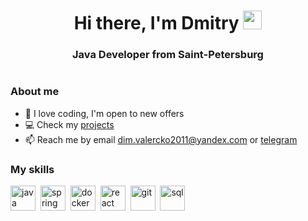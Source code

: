 <div id="header" align="center">
    <h1>Hi there, I'm  Dmitry <img src="https://media.giphy.com/media/hvRJCLFzcasrR4ia7z/giphy.gif" width="30px"/> </h1>
    <h3>Java Developer from Saint-Petersburg</h3>
<img src="https://komarev.com/ghpvc/?username=DmitreeV&style=flat-square&color=000000" alt=""/>
</div>

### About me
- 📄 I love coding, I'm open to new offers
- 💻 Check my [projects](https://github.com/DmitreeV?tab=repositories)
- 📫 Reach me by email dim.valercko2011@yandex.com or [telegram](https://t.me/dmitryvalerko)

### My skills

<img src="https://cdn.jsdelivr.net/gh/devicons/devicon/icons/java/java-original.svg" title="java" width="40" height="40"/>&nbsp;
<img src="https://cdn.jsdelivr.net/gh/devicons/devicon/icons/spring/spring-original.svg" title="spring" width="40" height="40"/>&nbsp;
<img src="https://cdn.jsdelivr.net/gh/devicons/devicon/icons/docker/docker-original.svg" title="docker" width="40" height="40"/>&nbsp;
<img src="https://cdn.jsdelivr.net/gh/devicons/devicon/icons/react/react-original.svg" title="react" width="40" height="40"/>&nbsp;
<img src="https://cdn.jsdelivr.net/gh/devicons/devicon/icons/git/git-plain.svg" title="git" width="40" height="40"/>&nbsp;
<img src="https://cdn.jsdelivr.net/gh/devicons/devicon/icons/postgresql/postgresql-original.svg" title="sql" width="40" height="40"/>&nbsp;

<div id="stat" align="center">
    <img src="https://github-profile-summary-cards.vercel.app/api/cards/profile-details?username=DmitreeV&theme=github_dark" alt=""/>
     <img src="https://github-profile-summary-cards.vercel.app/api/cards/stats?username=DmitreeV&theme=github_dark" alt=""/>
</div>
